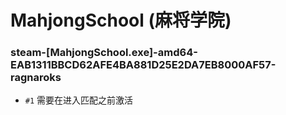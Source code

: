 # MahjongSchool (麻将学院)

### steam-[MahjongSchool.exe]-amd64-EAB1311BBCD62AFE4BA881D25E2DA7EB8000AF57-ragnaroks
- `#1` 需要在进入匹配之前激活